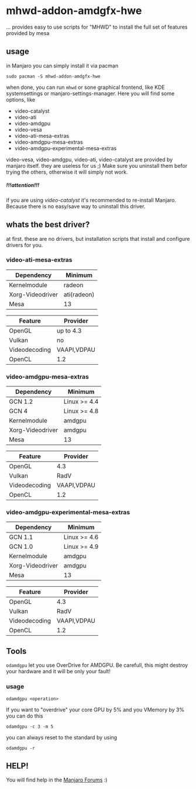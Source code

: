# mhwd-addon-amdgfx-hwe
... provides easy to use scripts for "MHWD" to install the full set of features provided by mesa

## usage
in Manjaro you can simply install it via pacman
```
sudo pacman -S mhwd-addon-amdgfx-hwe
```
when done, you can run `mhwd` or sone graphical frontend, like KDE systemsettings or manjaro-settings-manager.
Here you will find some options, like
* video-catalyst
* video-ati
* video-amdgpu
* video-vesa
* video-ati-mesa-extras
* video-amdgpu-mesa-extras
* video-amdgpu-experimental-mesa-extras

video-vesa, video-amdgpu, video-ati, video-catalyst are provided by manjaro itself. they are useless for us ;) Make sure you uninstall them befor trying the others, otherwise it will simply not work.

##### **!!!attention!!!**
if you are using *video-catalyst* it's recommended to re-install Manjaro. Because there is no easy/save way to uninstall this driver.

## whats the best driver?
at first. these are no drivers, but installation scripts that install and configure drivers for you.


### video-ati-mesa-extras
Dependency | Minimum
---------- | -------
Kernelmodule | radeon
Xorg-Videodriver | ati(radeon)
Mesa | 13

Feature | Provider
------- | --------
OpenGL | up to 4.3
Vulkan | no
Videodecoding | VAAPI,VDPAU
OpenCL | 1.2

### video-amdgpu-mesa-extras
Dependency | Minimum
---------- | -------
GCN 1.2 | Linux >= 4.4
GCN 4 | Linux >= 4.8
Kernelmodule | amdgpu
Xorg-Videodriver | amdgpu
Mesa | 13

Feature | Provider
------- | --------
OpenGL | 4.3
Vulkan | RadV
Videodecoding | VAAPI,VDPAU
OpenCL | 1.2

### video-amdgpu-experimental-mesa-extras
Dependency | Minimum
---------- | -------
GCN 1.1 | Linux >= 4.6
GCN 1.0 | Linux >= 4.9
Kernelmodule | amdgpu
Xorg-Videodriver | amdgpu
Mesa | 13

Feature | Provider
------- | --------
OpenGL | 4.3
Vulkan | RadV
Videodecoding | VAAPI,VDPAU
OpenCL | 1.2

## Tools
`odamdgpu` let you use OverDrive for AMDGPU. Be carefull, this might destroy your hardware and it will be only your fault!

### usage
```
odamdgpu <operation>
```
If you want to "overdrive" your core GPU by 5% and you VMemory by 3% you can do this
```
odamdgpu -c 3 -m 5
```
you can always reset to the standard by using
```
odamdgpu -r
```

## HELP!
You will find help in the [Manjaro Forums](https://forum.manjaro.org/t/amdgpu-improvements-for-manjaro/7890/439) :)
